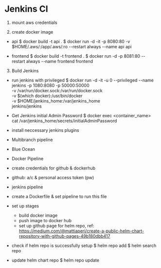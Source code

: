 # Jenkins CI

1. mount aws credentials

2. create docker image 
  - api
  $ docker build -t api .
  $ docker run -d -it -p 8080:80 -v $HOME/.aws/:/app/.aws/:ro --restart always --name api api 

  - frontend
  $ docker build -t frontend .
  $ docker run -d -p 8081:80 --restart always --name frontend frontend

3. Build Jenkins
  - run jenkins with privileged
  $ docker run -d -it -u 0 --privileged --name jenkins -p 1080:8080 -p 50000:50000 \
    -v /var/run/docker.sock:/var/run/docker.sock \
    -v $(which docker):/usr/bin/docker \
    -v $HOME/jenkins_home:/var/jenkins_home \
    jenkins/jenkins


  - Get Jenkins initial Admin Password
  $ docker exec <container_name> cat /var/jenkins_home/secrets/initialAdminPassword

  - install neccessary jenkins plugins
  - Multibranch pipeline
  - Blue Ocean
  - Docker Pipeline

  - create credentials for github & dockerhub
  - github: a/c & personal access token (pw)
  
  - jenkins pipeline 
  - create a Dockerfile & set pipeline to run this file
  - set up stages
    - build docker image 
    - push image to docker hub
    - set up github page for helm repo, ref: https://medium.com/@mattiaperi/create-a-public-helm-chart-repository-with-github-pages-49b180dbb417

  - check if helm repo is successfully setup
  $ helm repo add <repo-name> <github-page-url>
  $ helm search repo <repo-name>

  <!-- chart version must be semantic -->
  <!-- appversion do not need to be semantic version -->
  - update helm chart repo
  $ helm repo update
